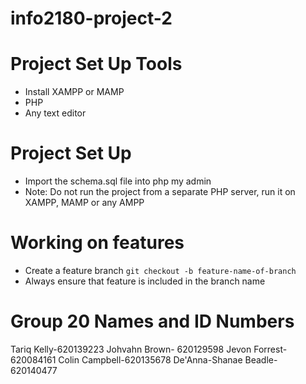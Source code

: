 # info2180-project-2

# Project Set Up Tools

- Install XAMPP or MAMP 
- PHP
- Any text editor

# Project Set Up
 - Import the schema.sql file into php my admin
 - Note: Do not run the project from a separate PHP server, run it on XAMPP, MAMP or any AMPP

# Working on features 
- Create a feature branch `git checkout -b feature-name-of-branch`
- Always ensure that feature is included in the branch name

# Group 20 Names and ID Numbers

Tariq Kelly-620139223
Johvahn Brown- 620129598
Jevon Forrest- 620084161
Colin Campbell-620135678
De'Anna-Shanae Beadle- 620140477
